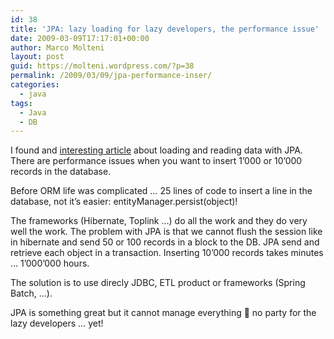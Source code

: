 ```yaml
---
id: 38
title: 'JPA: lazy loading for lazy developers, the performance issue'
date: 2009-03-09T17:17:01+00:00
author: Marco Molteni
layout: post
guid: https://molteni.wordpress.com/?p=38
permalink: /2009/03/09/jpa-performance-inser/
categories:
  - java
tags:
  - Java
  - DB
---
```

I found and [interesting article](https://terrazadearavaca.blogspot.com/2008/12/jpa-implementations-comparison.html) about loading and reading data with JPA. There are performance issues when you want to insert 1&#8217;000 or 10&#8217;000 records in the database.
  
Before ORM life was complicated &#8230; 25 lines of code to insert a line in the database, not it&#8217;s easier: entityManager.persist(object)!
  
The frameworks (Hibernate, Toplink &#8230;) do all the work and they do very well the work. The problem with JPA is that we cannot flush the session like in hibernate and send 50 or 100 records in a block to the DB. JPA send and retrieve each object in a transaction. Inserting 10&#8217;000 records takes minutes &#8230; 1&#8217;000&#8217;000 hours.
  
The solution is to use direcly JDBC, ETL product or frameworks (Spring Batch, &#8230;).
  
JPA is something great but it cannot manage everything 🙁 no party for the lazy developers &#8230; yet!
